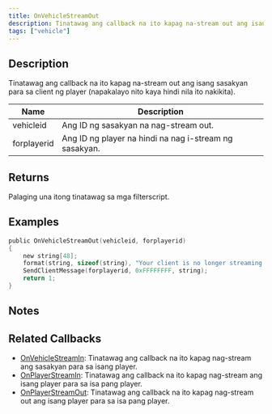 ```yaml
---
title: OnVehicleStreamOut
description: Tinatawag ang callback na ito kapag na-stream out ang isang sasakyan para sa client ng player (napakalayo nito kaya hindi nila ito nakikita).
tags: ["vehicle"]
---
```


<VersionWarn name='callback' version='SA-MP 0.3a' />

## Description

Tinatawag ang callback na ito kapag na-stream out ang isang sasakyan para sa client ng player (napakalayo nito kaya hindi nila ito nakikita).

| Name        | Description                                                  |
| ----------- | ------------------------------------------------------------ |
| vehicleid   | Ang ID ng sasakyan na nag-stream out.                        |
| forplayerid | Ang ID ng player na hindi na nag i-stream ng sasakyan.       |

## Returns

Palaging una itong tinatawag sa mga filterscript.

## Examples

```c
public OnVehicleStreamOut(vehicleid, forplayerid)
{
    new string[48];
    format(string, sizeof(string), "Your client is no longer streaming vehicle %d", vehicleid);
    SendClientMessage(forplayerid, 0xFFFFFFFF, string);
    return 1;
}
```

## Notes

<TipNPCCallbacks />

## Related Callbacks
- [OnVehicleStreamIn](OnVehicleStreamIn): Tinatawag ang callback na ito kapag nag-stream ang sasakyan para sa isang player.
- [OnPlayerStreamIn](OnPlayerStreamIn): Tinatawag ang callback na ito kapag nag-stream ang isang player para sa isa pang player.
- [OnPlayerStreamOut](OnPlayerStreamOut): Tinatawag ang callback na ito kapag nag-stream out ang isang player para sa isa pang player.